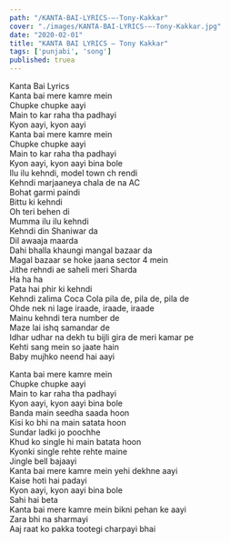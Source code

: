 ```yaml
---
path: "/KANTA-BAI-LYRICS-–-Tony-Kakkar"
cover: "./images/KANTA-BAI-LYRICS-–-Tony-Kakkar.jpg"
date: "2020-02-01"
title: "KANTA BAI LYRICS – Tony Kakkar"
tags: ['punjabi', 'song']
published: truea
---
```

  
Kanta Bai Lyrics  
Kanta bai mere kamre mein  
Chupke chupke aayi  
Main to kar raha tha padhayi  
Kyon aayi, kyon aayi  
Kanta bai mere kamre mein  
Chupke chupke aayi  
Main to kar raha tha padhayi  
Kyon aayi, kyon aayi bina bole  
Ilu ilu kehndi, model town ch rendi  
Kehndi marjaaneya chala de na AC  
Bohat garmi paindi  
Bittu ki kehndi  
Oh teri behen di  
Mumma ilu ilu kehndi  
Kehndi din Shaniwar da  
Dil awaaja maarda  
Dahi bhalla khaungi mangal bazaar da  
Magal bazaar se hoke jaana sector 4 mein  
Jithe rehndi ae saheli meri Sharda  
Ha ha ha  
Pata hai phir ki kehndi  
Kehndi zalima Coca Cola pila de, pila de, pila de  
Ohde nek ni lage iraade, iraade, iraade  
Mainu kehndi tera number de  
Maze lai ishq samandar de  
Idhar udhar na dekh tu bijli gira de meri kamar pe  
Kehti sang mein so jaate hain  
Baby mujhko neend hai aayi  
  
  
  
  
  
  
Kanta bai mere kamre mein  
Chupke chupke aayi  
Main to kar raha tha padhayi  
Kyon aayi, kyon aayi bina bole  
Banda main seedha saada hoon  
Kisi ko bhi na main satata hoon  
Sundar ladki jo poochhe  
Khud ko single hi main batata hoon  
Kyonki single rehte rehte maine  
Jingle bell bajaayi  
Kanta bai mere kamre mein yehi dekhne aayi  
Kaise hoti hai padayi  
Kyon aayi, kyon aayi bina bole  
Sahi hai beta  
Kanta bai mere kamre mein bikni pehan ke aayi  
Zara bhi na sharmayi  
Aaj raat ko pakka tootegi charpayi bhai  
